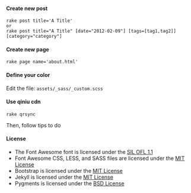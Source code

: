 #### Create new post

    rake post title='A Title'
    or
    rake post title="A Title" [date="2012-02-09"] [tags=[tag1,tag2]] [category="category"]

#### Create new page

    rake page name='about.html'

#### Define your color

Edit the file:  `assets/_sass/_custom.scss`

#### Use qiniu cdn

    rake qrsync

Then, follow tips to do

#### License

- The Font Awesome font is licensed under the [SIL OFL 1.1](http://scripts.sil.org/OFL)
- Font Awesome CSS, LESS, and SASS files are licensed under the [MIT License](http://opensource.org/licenses/mit-license.html)
- Bootstrap is licensed under the [MIT License](http://opensource.org/licenses/mit-license.html)
- Jekyll is licensed under the [MIT License](http://opensource.org/licenses/mit-license.html)
- Pygments is licensed under the [BSD License](http://opensource.org/licenses/BSD-2-Clause)
